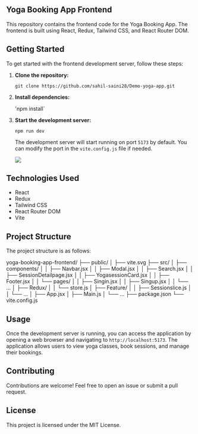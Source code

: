 ## Yoga Booking App Frontend

This repository contains the frontend code for the Yoga Booking App. The frontend is built using React, Redux, Tailwind CSS, and React Router DOM.

## Getting Started

To get started with the frontend development server, follow these steps:

1. **Clone the repository:**
   
   `git clone https://github.com/sahil-saini28/Demo-yoga-app.git`

2. **Install dependencies:**
   
   'npm install`

3. **Start the development server:**
   
   `npm run dev`
   
   The development server will start running on port `5173` by default. You can modify the port in the `vite.config.js` file if needed.
   
   ![](/home/sahil/snap/marktext/9/.config/marktext/images/2024-02-22-17-10-10-Screenshot%20from%202024-02-22%2017-09-38.png)

## Technologies Used

- React
- Redux
- Tailwind CSS
- React Router DOM
- Vite
  
  

## Project Structure

The project structure is as follows:

yoga-booking-app-frontend/
├── public/
│ ├── vite.svg
├── src/
│ ├── components/
│ │ ├── Navbar.jsx
│ │ ├── Modal.jsx
│ │ ├── Search.jsx
│ │ ├── SessionDetailpage.jsx
│ │ ├── YogasessionCard.jsx
│ │ ├── Footer.jsx
│ │ └── pages/
│ │ ├── Singin.jsx
│ │ ├── Singup.jsx
│ │ └── ...
│ ├── Redux/
│ │ └── store.js
│ ├── Feature/
│ │ ├── Sessionslice.js
│ │ └── ...
│ ├── App.jsx
│ ├── Main.js
│ └── ...
├── package.json
└── vite.config.js

## Usage

Once the development server is running, you can access the application by opening a web browser and navigating to `http://localhost:5173`. The application allows users to view yoga classes, book sessions, and manage their bookings.

## Contributing

Contributions are welcome! Feel free to open an issue or submit a pull request.

## License

This project is licensed under the MIT License.
